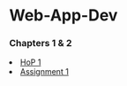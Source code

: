 # Web-App-Dev

<head>
  <h3><b>Chapters 1 & 2</b></h3>
</head>
<body>
  <li><a href="index.html">HoP 1</a></li>
  <li><a href="">Assignment 1</a></li>
</body>
